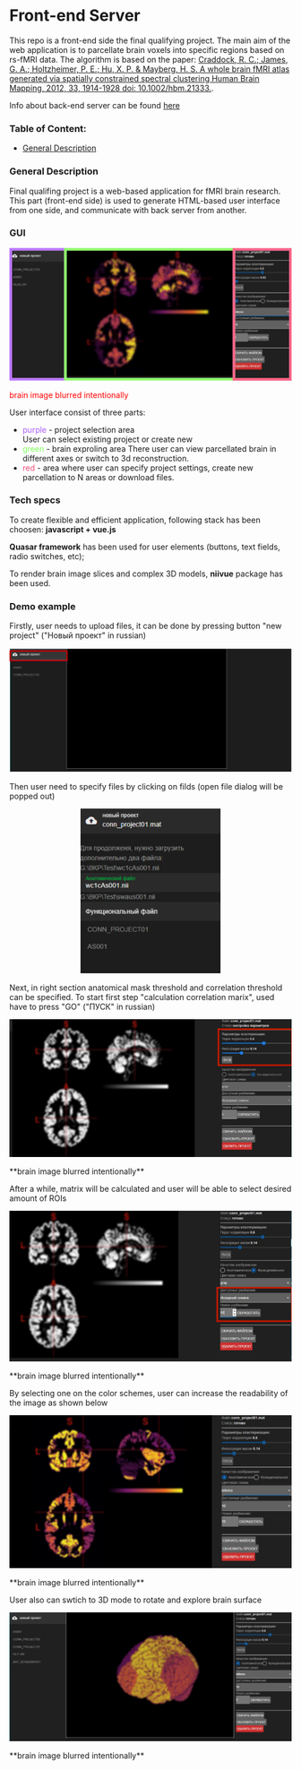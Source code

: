 #  Front-end Server

This repo is a front-end side the final qualifying project. The main aim of the web application is to parcellate brain voxels into specific regions based on rs-fMRI data. The algorithm is based on the paper: [Craddock, R. C.; James, G. A.; Holtzheimer, P. E.; Hu, X. P. & Mayberg, H. S.
 A whole brain fMRI atlas generated via spatially constrained spectral
 clustering Human Brain Mapping, 2012, 33, 1914-1928 doi: 10.1002/hbm.21333.](http://www.ncbi.nlm.nih.gov/pubmed/21769991).

 Info about back-end server can be found [here](https://github.com/NVRM0R/vega)


### Table of Content:
+ [General Description](#General-Description)


### General Description
Final qualifing project is a web-based application for fMRI brain research. This part (front-end side) is used to generate HTML-based user interface from one side, and communicate with back server from another.

### GUI
<p align="center">
<img src="images/showcase.png"></img>
<p style="color:red">brain image blurred intentionally</p>
</p>
User interface consist of three parts:  

* <span style="color:#ac5bfe">purple</span> - project selection area  
User can select existing project or create new 
* <span style="color:#82ff5a">green</span> - brain exproling area
There user can view parcellated brain in different axes or switch to 3d reconstruction.
* <span style="color:#f44b78">red</span> - area where user can specify project settings, create new parcellation to N areas or download files.  

### Tech specs
To create flexible and efficient application, following stack has been choosen: **javascript + vue.js**

**Quasar framework** has been used for user elements (buttons, text fields, radio switches, etc);

To render brain image slices and complex 3D models, **niivue** package has been used. 

### Demo example
Firstly, user needs to upload files, it can be done by pressing button "new project" ("Новый проект" in russian)
<p align="center">
<img src="images/demo1.png"></img>
</p>
Then user need to specify files by clicking on filds (open file dialog will be popped out)
<p align="center">
<img width="250px" src="images/demo2.png"></img>
</p>
Next, in right section anatomical mask threshold and correlation threshold can be specified. To start first step "calculation correlation marix", used have to press "GO" ("ПУСК" in russian)
<p align="center">
<img src="images/demo3.png"></img>
</p>
**brain image blurred intentionally**  

After a while, matrix will be calculated and user will be able to select desired amount of ROIs
<p align="center">
<img src="images/demo4.png"></img>
</p>
**brain image blurred intentionally**  

By selecting one on the color schemes, user can increase the readability of the image as shown below
<p align="center">
<img src="images/demo5.png"></img>
</p>
**brain image blurred intentionally**  

User also can swtich to 3D mode to rotate and explore brain surface
<p align="center">
<img src="images/demo6.png"></img>
</p>
**brain image blurred intentionally**